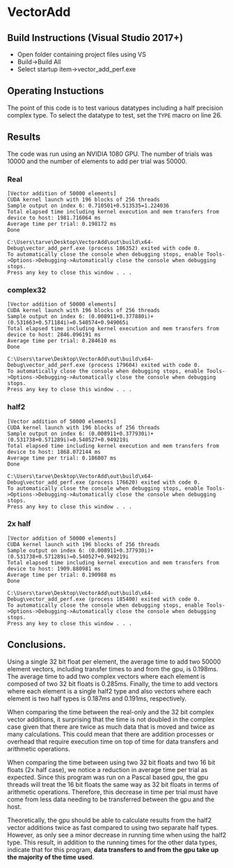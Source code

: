 # VectorAdd
## Build Instructions (Visual Studio 2017+)

- Open folder containing project files using VS
- Build->Build All
- Select startup item->vector_add_perf.exe


## Operating Instuctions
The point of this code is to test various datatypes including a half precision complex type. To select the datatype to test, set the `TYPE` macro on line 26.

## Results
The code was run using an NVIDIA 1080 GPU. The number of trials was 10000 and the number of elements to add per trial was 50000.


### Real
```
[Vector addition of 50000 elements]
CUDA kernel launch with 196 blocks of 256 threads
Sample output on index 6: 0.710501+0.513535=1.224036
Total elapsed time including kernel execution and mem transfers from device to host: 1981.716064 ms
Average time per trial: 0.198172 ms
Done

C:\Users\tarve\Desktop\VectorAdd\out\build\x64-Debug\vector_add_perf.exe (process 186352) exited with code 0.
To automatically close the console when debugging stops, enable Tools->Options->Debugging->Automatically close the console when debugging stops.
Press any key to close this window . . .

```

### complex32
```
[Vector addition of 50000 elements]
CUDA kernel launch with 196 blocks of 256 threads
Sample output on index 6: (0.008911+0.377880i)+(0.531663+0.571184i)=0.540574+0.949065i
Total elapsed time including kernel execution and mem transfers from device to host: 2846.096191 ms
Average time per trial: 0.284610 ms
Done

C:\Users\tarve\Desktop\VectorAdd\out\build\x64-Debug\vector_add_perf.exe (process 179604) exited with code 0.
To automatically close the console when debugging stops, enable Tools->Options->Debugging->Automatically close the console when debugging stops.
Press any key to close this window . . .

```

### half2
```
[Vector addition of 50000 elements]
CUDA kernel launch with 196 blocks of 256 threads
Sample output on index 6: (0.008911+0.377930i)+(0.531738+0.571289i)=0.540527+0.949219i
Total elapsed time including kernel execution and mem transfers from device to host: 1868.072144 ms
Average time per trial: 0.186807 ms
Done

C:\Users\tarve\Desktop\VectorAdd\out\build\x64-Debug\vector_add_perf.exe (process 176620) exited with code 0.
To automatically close the console when debugging stops, enable Tools->Options->Debugging->Automatically close the console when debugging stops.
Press any key to close this window . . .
```

### 2x half
```
[Vector addition of 50000 elements]
CUDA kernel launch with 196 blocks of 256 threads
Sample output on index 6: (0.008911+0.377930i)+(0.531738+0.571289i)=0.540527+0.949219i
Total elapsed time including kernel execution and mem transfers from device to host: 1909.880981 ms
Average time per trial: 0.190988 ms
Done

C:\Users\tarve\Desktop\VectorAdd\out\build\x64-Debug\vector_add_perf.exe (process 185400) exited with code 0.
To automatically close the console when debugging stops, enable Tools->Options->Debugging->Automatically close the console when debugging stops.
Press any key to close this window . . .
```

## Conclusions.

Using a single 32 bit float per element, the average time to add two 50000 element vectors, including transfer times to and from the gpu, is 0.198ms. The average time to add two complex vectors where each element is composed of two 32 bit floats is 0.285ms. Finally, the time to add vectors where each element is a single half2 type and also vectors where each element is two half types is 0.187ms and 0.191ms, respectively. 

When comparing the time between the real-only and the 32 bit complex vector additions, it surprising that the time is not doubled in the complex case given that there are twice as much data that is moved and twice as many calculations. This could mean that there are addition processes or overhead that require execution time on top of time for data transfers and arithmetic operations. 

When comparing the time between using two 32 bit floats and two 16 bit floats (2x half case), we notice a reduction in average time per trial as expected. Since this program was run on a Pascal based gpu, the gpu threads will treat the 16 bit floats the same way as 32 bit floats in terms of arithmetic operations. Therefore, this decrease in time per trial must have come from less data needing to be transferred between the gpu and the host. 

Theoretically, the gpu should be able to calculate results from the half2 vector additions twice as fast compared to using two separate half types. However, as only see a minor decrease in running time when using the half2 type. This result, in addition to the running times for the other data types, indicate that for this program, **data transfers to and from the gpu take up the majority of the time used**.
